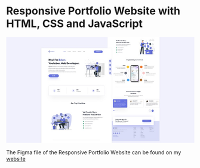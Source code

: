 # Responsive Portfolio Website with HTML, CSS and JavaScript

![Responsive Portfolio Website with HTML, CSS and JavaScript](https://raw.githubusercontent.com/wpcodevo/LC25-portfolio-website/setup/responsive%20portfolio%20website%20with%20html%20css.jpg "Responsive Portfolio Website with HTML, CSS and JavaScript")

The Figma file of the Responsive Portfolio Website can be found on my [website](https://www.ziddah.com)
